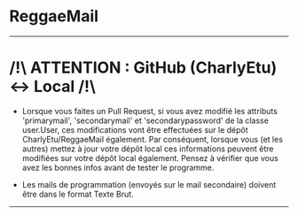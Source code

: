 ReggaeMail
==========
__________
/!\ ATTENTION : GitHub (CharlyEtu) <-> Local /!\
==========
* Lorsque vous faites un Pull Request, si vous avez modifié les attributs 'primarymail', 'secondarymail' et
'secondarypassword' de la classe user.User, ces modifications vont être effectuées sur le dépôt CharlyEtu/ReggaeMail également. Par conséquent, lorsque vous (et les autres) mettez à jour votre dépôt local ces informations peuvent être
modifiées sur votre dépôt local également. Pensez à vérifier que vous avez les bonnes infos avant de tester
le programme.

* Les mails de programmation (envoyés sur le mail secondaire) doivent être dans le format Texte Brut.
__________
